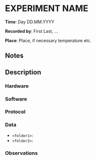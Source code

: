 <!-- create this document in each new experiments folder, calling it README.md -->
# EXPERIMENT NAME

__Time__: Day DD.MM.YYYY

__Recorded by__: First Last, ...

__Place__: Place, if necessary temperature etc. 

## Notes 

<!-- quick and dirty notes, to be written out later -->

## Description

###  Hardware
<!--
Checklist: 
- Speaker type
- Microphone type
- Reference angle for DOA
- Distance speaker-mic etc. 
-->

### Software
<!--
Checklist: 
- Sampling rate
- Motor thrust value 
- Audio files used
- Scripts used
- Other parameters used
-->

### Protocol
<!--
Checklist: 
- Sound level calibration
- Order of scripts run
- Start/end times of recordings, synchronization
-->

### Data
<!--
Explain folder naming etc. 
-->

- `<folder1>`: 
- `<folder2>`: 

### Observations
<!--
Anything unusual that happened during the experiments, such as
- Background noise
- Connection problems, low data rates, etc. 
- Hardware (battery failures, broken parts, etc)
-->
